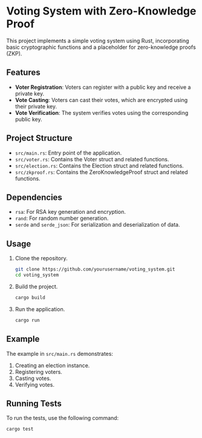 # Voting System with Zero-Knowledge Proof

This project implements a simple voting system using Rust, incorporating basic cryptographic functions and a placeholder for zero-knowledge proofs (ZKP).

## Features

- **Voter Registration**: Voters can register with a public key and receive a private key.
- **Vote Casting**: Voters can cast their votes, which are encrypted using their private key.
- **Vote Verification**: The system verifies votes using the corresponding public key.

## Project Structure

- `src/main.rs`: Entry point of the application.
- `src/voter.rs`: Contains the Voter struct and related functions.
- `src/election.rs`: Contains the Election struct and related functions.
- `src/zkproof.rs`: Contains the ZeroKnowledgeProof struct and related functions.

## Dependencies

- `rsa`: For RSA key generation and encryption.
- `rand`: For random number generation.
- `serde` and `serde_json`: For serialization and deserialization of data.

## Usage

1. Clone the repository.
   ```sh
   git clone https://github.com/yourusername/voting_system.git
   cd voting_system
   ```
2. Build the project.
   ```sh
   cargo build
   ```
3. Run the application.
   ```sh
   cargo run
   ```

## Example

The example in `src/main.rs` demonstrates:

1. Creating an election instance.
2. Registering voters.
3. Casting votes.
4. Verifying votes.

## Running Tests

To run the tests, use the following command:

```sh
cargo test
```
